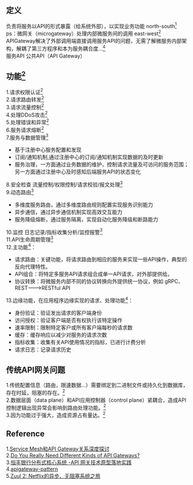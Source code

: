 ## 定义   
负责将服务以API的形式暴露（给系统外部），以实现业务功能  north-south[<sup>1</sup>](#refer)  
ps：微网关（microgateway）处理内部微服务间的调用 east-west[<sup>2</sup>](#refer)  
APIGateway解决了外部调用端直接调用服务API的问题，无需了解微服务内部架构，解耦了第三方程序和本为服务耦合度...[<sup>4</sup>](#refer)  
服务API  公共API（API Gateway）    
## 功能[<sup>2</sup>](#refer)     
1.请求权限认证[<sup>2</sup>](#refer)  
2.请求路由转发[<sup>2</sup>](#refer)  
3.请求流量控制[<sup>2</sup>](#refer)  
4.处理DDoS攻击[<sup>2</sup>](#refer)  
5.处理错误和异常[<sup>2</sup>](#refer)  
6.服务请求熔断[<sup>2</sup>](#refer)  
7.服务与数据管理[<sup>3</sup>](#refer)    
* 基于注册中心服务配置和发现  
* 订阅/通知机制,通过注册中心的订阅/通知机制实现数据的及时更新  
* 服务治理，一方面通过业务数据的维护，控制请求流量及可访问的服务范围；另一方面通过注册中心及时感知后端服务API的状态变化    

8.安全检查  流量控制/权限控制/请求校验/报文处理[<sup>3</sup>](#refer)      
9.动态路由[<sup>3</sup>](#refer)      
* 多维度服务路由，通过多维度路由规则配置实现服务识别能力  
* 异步通信，通过异步通信机制实现高效交互能力  
* 服务降级熔断，通过服务隔离，实现自动化服务降级和断路能力  

10.监控 日志记录/指标收集分析/监控报警[<sup>3</sup>](#refer)      
11.API生命周期管理[<sup>3</sup>](#refer)    
12.主功能</span>[<sup>4</sup>](#refer)：  
* 请求路由：关键功能，将请求路由到相应的服务来实现一些API操作，典型的反向代理特性。    
* API组合：将特定多服务API请求组合成单一API请求，对外部提供给。    
* 协议转换：将微服务内部不同的协议转换向外提供统一协议，例如 gRPC、REST--->RESTful API     

13.边缘功能，在应用程序边缘实现的请求、处理功能</span>[<sup>4</sup>](#refer)：  
* 身份验证：验证发出请求的客户端身份    
* 访问授权：验证客户端是否有权执行该特定操作    
* 速率限制：限制特定客户或所有客户端每秒的请求数    
* 缓存：缓存响应以减少对服务的请求次数  
* 指标收集：收集有关API使用情况的指标，已进行计费分析    
* 请求日志：记录请求历史  
## 传统API网关问题  
1.传统配置信息（路由，限速数据...）需要绑定到二进制文件或持久化到数据库，存在时延，阻塞的存在。[<sup>2</sup>](#refer)    
2.数据层面（data plane）和API应用控制器（control plane）紧耦合，造成API控制逻辑出现异常会影响到路由处理功能。[<sup>2</sup>](#refer)    
3.因为功能过于强大，造成资源占有量达。[<sup>2</sup>](#refer)   





















<div id="refer"></div>  

## Reference  
1.[Service Mesh和API Gateway关系深度探讨](https://mp.weixin.qq.com/s/XPJS1C121l5Wkpp7SQJfnQ)  
2.[Do You Really Need Different Kinds of API Gateways?](https://www.nginx.com/blog/do-you-really-need-different-kinds-of-api-gateways-hint-no/)  
3.[恒丰银行分布式核心系统 -API 网关技术原型落地实践](./resource/gateway/恒丰银行分布式核心系统_API网关技术原型落地实践.pdf)  
4.[apigateway-pattern](https://microservices.io/patterns/apigateway.html)   
5.[Zuul 2: Netflix的异步、无阻塞系统之旅](https://cloud.tencent.com/developer/article/1583878)   
